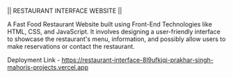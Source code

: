 || RESTAURANT INTERFACE WEBSITE ||

A Fast Food Restaurant Website built using Front-End Technologies like HTML, CSS, and JavaScript. It involves designing a user-friendly interface to showcase the restaurant's menu, information, and possibly allow users to make reservations or contact the restaurant.

Deployment Link - https://restaurant-interface-8l9ufkjqi-prakhar-singh-mahoris-projects.vercel.app
